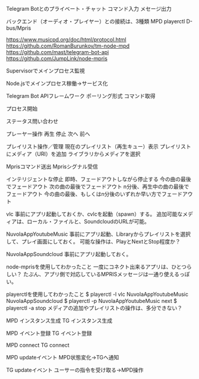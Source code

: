 
Telegram Botとのプライベート・チャット
コマンド入力
メセージ出力

バックエンド（オーディオ・プレイヤー）との接続は、3種類
MPD
playerctl
D-bus/Mpris

https://www.musicpd.org/doc/html/protocol.html
https://github.com/RomanBurunkov/tm-node-mpd
https://github.com/mast/telegram-bot-api
https://github.com/JumpLink/node-mpris

Supervisorでメインプロセス監視

Node.jsでメインプロセス稼働→サービス化

Telegram Bot APIフレームワーク
ポーリング形式
コマンド取得

プロセス開始



ステータス問い合わせ


プレーヤー操作
再生
停止
次へ
前へ


プレイリスト操作／管理
現在のプレイリスト（再生キュー）表示
プレイリストにメディア（URI）を追加
ライブラリからメディアを選択

Mprisコマンド送出
Mprisシグナル受信

インテリジェントな停止
即時、フェードアウトしながら停止する
今の曲の最後でフェードアウト
次の曲の最後でフェードアウト
n分後、再生中の曲の最後でフェードアウト
今の曲の最後、もしくはn分後のいずれか早い方でフェードアウト


vlc
事前にアプリ起動しておくか、cvlcを起動（spawn）する。
追加可能なメディアは、ローカル・ファイルと、SoundcloudのURLが可能。

NuvolaAppYoutubeMusic
事前にアプリ起動、Libraryからプレイリストを選択して、プレイ画面にしておく。
可能な操作は、PlayとNextとStop程度か？


NuvolaAppSoundcloud
事前にアプリ起動しておく。


node-mprisを使用してわかったこと
一度にコネクト出来るアプリは、ひとつらしい？
たぶん、アプリ側で対応しているMPRISメッセージは一通り使えるっぽい。

playerctlを使用してわかったこと
$ playerctl -l
vlc
NuvolaAppYoutubeMusic
NuvolaAppSoundcloud
$ playerctl -p NuvolaAppYoutubeMusic next
$ playerctl -a stop
メディアの追加やプレイリストの操作は、多分できない？



MPD インスタンス生成
TG インスタンス生成

MPD イベント登録
TG イベント登録

MPD connect
TG connect

MPD updateイベント
    MPD状態変化→TGへ通知

TG updateイベント
    ユーサーの指令を受け取る→MPD操作


